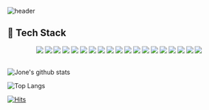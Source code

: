 <!--
**Jone4865/Jone4865** is a ✨ _special_ ✨ repository because its `README.md` (this file) appears on your GitHub profile.

Here are some ideas to get you started:

- 🔭 I’m currently working on ...
- 🌱 I’m currently learning ...
- 👯 I’m looking to collaborate on ...
- 🤔 I’m looking for help with ...
- 💬 Ask me about ...
- 📫 How to reach me: ...
- 😄 Pronouns: ...
- ⚡ Fun fact: ...
-->
![header](https://capsule-render.vercel.app/api?type=wave&color=auto&height=300&section=header&text=Jone's%20Github&fontSize=90)

## 🔖 Tech Stack
<center>
<div style="display: inline;">
<img src="https://img.shields.io/badge/react-red?style=for-the-badge&logo=react&logoColor=white">
<img src="https://img.shields.io/badge/nextdotjs-61DAFB?style=for-the-badge&logo=nextdotjs&logoColor=white">
<img src="https://img.shields.io/badge/typescript-6236FF?style=for-the-badge&logo=typescript&logoColor=white">
<img src="https://img.shields.io/badge/sass-61DAFB?style=for-the-badge&logo=sass&logoColor=white">
<img src="https://img.shields.io/badge/styled_components-DB7093?style=for-the-badge&logo=styledcomponents&logoColor=white">
</div>
<div style="display: inline;">
<img src="https://img.shields.io/badge/antdesign-61DAFB?style=for-the-badge&logo=antdesign&logoColor=white">
<img src="https://img.shields.io/badge/css3-61DAFB?style=for-the-badge&logo=css3&logoColor=white">
<img src="https://img.shields.io/badge/html5-red?style=for-the-badge&logo=html5&logoColor=white">
<img src="https://img.shields.io/badge/redux_toolkit-764ABC?style=for-the-badge&logo=redux&logoColor=white">
<div style="display: inline;">
</div>
<div style="display: inline;">
<img src="https://img.shields.io/badge/apollographql-61DAFB?style=for-the-badge&logo=apollographql&logoColor=white">
<img src="https://img.shields.io/badge/socket.io-gray?style=for-the-badge&logo=socket.io&logoColor=white"/>
<img src="https://img.shields.io/badge/axios-6236FF?style=for-the-badge&logo=axios&logoColor=white">
<img src="https://img.shields.io/badge/dotenv-3b0707aa?style=for-the-badge&logo=dotenv&logoColor=CC6699"/>
</div>
<div style="display: inline;">
<img src="https://img.shields.io/badge/storybook-61DAFB?style=for-the-badge&logo=storybook&logoColor=white">
<img src="https://img.shields.io/badge/visualstudio-007acc?style=for-the-badge&logo=visualstudio&logoColor=white">
<img src="https://img.shields.io/badge/github-181717?style=for-the-badge&logo=github&logoColor=white">
<img src="https://img.shields.io/badge/sourcetree-blue?style=for-the-badge&logo=sourcetree&logoColor=white">
</div>
<div style="display: inline;">
<img src="https://img.shields.io/badge/amazons3-F7DF1E?style=for-the-badge&logo=amazons3&logoColor=black">
<img src="https://img.shields.io/badge/amazonAWS-F7DF1E?style=for-the-badge&logo=amazonAWS&logoColor=black">
</div>
</center>
<br>

![Jone's github stats](https://github-readme-stats.vercel.app/api?username=Jone4865&show_icons=true&count_private=true&bg_color=30,96a5e2b7,e29696b7&text_color=ffffff&title_color=ffffff&icon_color=ffffff)

![Top Langs](https://github-readme-stats.vercel.app/api/top-langs/?username=Jone4865&layout=compact&bg_color=30,96a5e2b7,e29696b7&text_color=ffffff&title_color=ffffff&icon_color=ffffff)

[![Hits](https://hits.seeyoufarm.com/api/count/incr/badge.svg?url=https%3A%2F%2Fgithub.com%2FJone4865%2Fhit-counter&count_bg=%23F6E458&title_bg=%23555555&icon=awesomelists.svg&icon_color=%23E7E7E7&title=hits&edge_flat=false)](https://hits.seeyoufarm.com)
